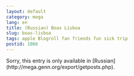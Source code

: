 ```yaml
---
layout: default
category: mega
lang: en
title: (Russian) Boas Lisboa
slug: boas-lisboa
tags: apple Blogroll fan friends fun sick trip 
postid: 1066
---
```

<p>Sorry, this entry is only available in [Russian](http://mega.genn.org/export/getposts.php).</p>